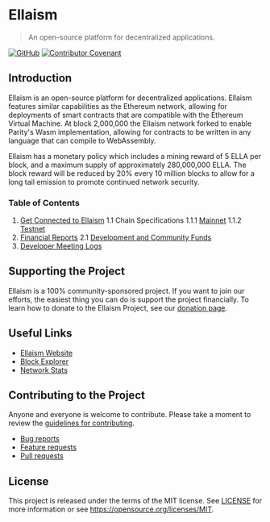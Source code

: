 # Ellaism

 > An open-source platform for decentralized applications.

[![GitHub](https://img.shields.io/github/license/ellaismproject/ellaism)](LICENSE)
[![Contributor Covenant](https://img.shields.io/badge/Contributor%20Covenant-v2.0%20adopted-ff69b4.svg)](CODE_OF_CONDUCT.md)

## Introduction

Ellaism is an open-source platform for decentralized applications. Ellaism features similar capabilities as the Ethereum network, allowing for deployments of smart contracts that are compatible with the Ethereum Virtual Machine. At block 2,000,000 the Ellaism network forked to enable Parity's Wasm implementation, allowing for contracts to be written in any language that can compile to WebAssembly.

Ellaism has a monetary policy which includes a mining reward of 5 ELLA per block, and a maximum supply of approximately 280,000,000 ELLA. The block reward will be reduced by 20% every 10 million blocks to allow for a long tail emission to promote continued network security.

### Table of Contents

1. [Get Connected to Ellaism](doc/connect.md)
  1.1 Chain Specifications
    1.1.1 [Mainnet](chainspec/ellaism.json)
    1.1.2 [Testnet](chainspec/autumnus.json)
2. [Financial Reports](doc/financials)
  2.1 [Development and Community Funds](doc/funds.md)
3. [Developer Meeting Logs](doc/meetings)

## Supporting the Project

Ellaism is a 100% community-sponsored project. If you want to join our efforts, the easiest thing you can do is support the project financially. To learn how to donate to the Ellaism Project, see our [donation page](https://ellaism.io/donate).

## Useful Links

 - [Ellaism Website](https://ellaism.io)
 - [Block Explorer](https://explorer.ellaism.io)
 - [Network Stats](https://stats.ellascout.com)

## Contributing to the Project

Anyone and everyone is welcome to contribute. Please take a moment to review the [guidelines for contributing](CONTRIBUTING.md).

* [Bug reports](CONTRIBUTING.md#bugs)
* [Feature requests](CONTRIBUTING.md#features)
* [Pull requests](CONTRIBUTING.md#pull-requests)

## License

This project is released under the terms of the MIT license. See [LICENSE](LICENSE) 
for more information or see https://opensource.org/licenses/MIT.
